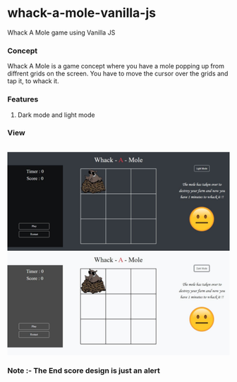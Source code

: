 # whack-a-mole-vanilla-js
Whack A Mole game using Vanilla JS 

### Concept 
Whack A Mole is a game concept where you have a mole
popping up from diffrent grids on the screen. You have 
to move the cursor over the grids and tap it, to whack it. 

### Features
1. Dark mode and light mode

### View
<br>

<img src="ForReadMe/1.JPG">  

<br>

<img src="ForReadMe/2.JPG">

<br>


### Note :- The End score design is just an alert 
